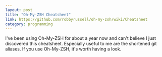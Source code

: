 ```yaml
---
layout: post
title: "Oh-My-ZSH Cheatsheet"
link: https://github.com/robbyrussell/oh-my-zsh/wiki/Cheatsheet
category: programming
---
```


I've been using Oh-My-ZSH for about a year now and can't believe I just discovered this cheatsheet. Especially useful to me are the shortened git aliases. If you use Oh-My-ZSH, it's worth having a look.

